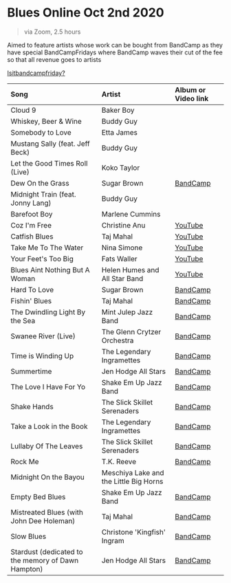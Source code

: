 # Blues Online Oct 2nd 2020

> via Zoom, 2.5 hours

Aimed to feature artists whose work can be bought from BandCamp as they have special BandCampFridays where BandCamp waves their cut of the fee so that all revenue goes to artists

[Isitbandcampfriday?](https://isitbandcampfriday.com/)

Song | Artist | Album or Video link
:--- |:------ |:------------------
Cloud 9 | Baker Boy | 
Whiskey, Beer & Wine | Buddy Guy |
Somebody to Love | Etta James |
Mustang Sally (feat. Jeff Beck) | Buddy Guy |
Let the Good Times Roll (Live) | Koko Taylor |
Dew On the Grass | Sugar Brown | [BandCamp](https://sugarbrown1.bandcamp.com)
Midnight Train (feat. Jonny Lang) | Buddy Guy |
Barefoot Boy | Marlene Cummins |
Coz I'm Free | Christine Anu | [YouTube](https://youtu.be/NzpzBxS3NDI)
Catfish Blues | Taj Mahal | [YouTube](https://youtu.be/zvswiABQmTo)
Take Me To The Water | Nina Simone | [YouTube](https://youtu.be/N1xWFo8xEu8)
Your Feet's Too Big | Fats Waller | [YouTube](https://youtu.be/in1eK3x1PBI)
Blues Aint Nothing But A Woman | Helen Humes and All Star Band | [YouTube](https://youtu.be/Fs1Aa383BCI)
Hard To Love | Sugar Brown | [BandCamp](https://sugarbrown1.bandcamp.com)
Fishin' Blues | Taj Mahal | [BandCamp](https://tajblues.bandcamp.com)
The Dwindling Light By the Sea | Mint Julep Jazz Band | [BandCamp](https://glenncrytzercompilations.bandcamp.com)
Swanee River (Live) | The Glenn Crytzer Orchestra | [BandCamp](https://glenncrytzercompilations.bandcamp.com)
Time is Winding Up | The Legendary Ingramettes | [BandCamp](http://thelegendaryingramettes.bandcamp.com)
Summertime | Jen Hodge All Stars | [BandCamp](https://jenhodgebass.bandcamp.com)
The Love I Have For Yo | Shake Em Up Jazz Band | [BandCamp](https://shakeemup.bandcamp.com)
Shake Hands | The Slick Skillet Serenaders | [BandCamp](http://theslickskillets.bandcamp.com)
Take a Look in the Book | The Legendary Ingramettes | [BandCamp](http://thelegendaryingramettes.bandcamp.com)
Lullaby Of The Leaves | The Slick Skillet Serenaders | [BandCamp](http://theslickskillets.bandcamp.com)
Rock Me | T.K. Reeve | [BandCamp](http://tkreeve.bandcamp.com)
Midnight On the Bayou | Meschiya Lake and the Little Big Horns | 
Empty Bed Blues | Shake Em Up Jazz Band | [BandCamp](https://shakeemup.bandcamp.com)
Mistreated Blues (with John Dee Holeman) | Taj Mahal | [BandCamp](https://tajblues.bandcamp.com)
Slow Blues | Christone 'Kingfish' Ingram | [BandCamp](http://kingfishbooking.bandcamp.com)
Stardust (dedicated to the memory of Dawn Hampton) | Jen Hodge All Stars | [BandCamp](https://jenhodgebass.bandcamp.com)
